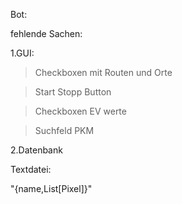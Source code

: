 Bot:

fehlende Sachen:

1.GUI:

>Checkboxen mit Routen und Orte

>Start Stopp Button

>Checkboxen EV werte

>Suchfeld PKM

2.Datenbank

Textdatei:

"{name,List[Pixel]}"
